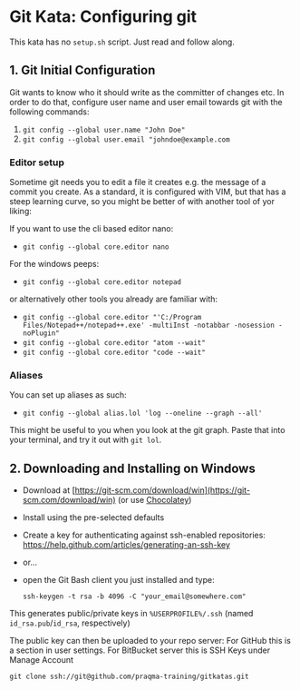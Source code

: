 # Git Kata: Configuring git

This kata has no `setup.sh` script. Just read and follow along.

## 1. Git Initial Configuration

Git wants to know who it should write as the committer of changes etc.
In order to do that, configure user name and user email towards git with the following commands:

1. `git config --global user.name "John Doe"`
2. `git config --global user.email "johndoe@example.com`

### Editor setup

Sometime git needs you to edit a file it creates e.g. the message of a commit you create.
As a standard, it is configured with VIM, but that has a steep learning curve, so you might be better of with another tool of yor liking:

If you want to use the cli based editor nano:
- `git config --global core.editor nano`

For the windows peeps:
- `git config --global core.editor notepad`

or alternatively other tools you already are familiar with:

- `git config --global core.editor "'C:/Program Files/Notepad++/notepad++.exe' -multiInst -notabbar -nosession -noPlugin"`
- `git config --global core.editor "atom --wait"`
- `git config --global core.editor "code --wait"`

### Aliases

You can set up aliases as such:
* `git config --global alias.lol 'log --oneline --graph --all'`

This might be useful to you when you look at the git graph.
Paste that into your terminal, and try it out with `git lol`.

## 2. Downloading and Installing on Windows

* Download at [https://git-scm.com/download/win](https://git-scm.com/download/win) (or use [Chocolatey](https://chocolatey.org/))
* Install using the pre-selected defaults
* Create a key for authenticating against ssh-enabled repositories:
https://help.github.com/articles/generating-an-ssh-key
* or...
* open the Git Bash client you just installed and type:

    `ssh-keygen -t rsa -b 4096 -C "your_email@somewhere.com"`

This generates public/private keys in `%USERPROFILE%/.ssh` (named `id_rsa.pub`/`id_rsa`, respectively)

The public key can then be uploaded to your repo server:
For GitHub this is a section in user settings.
For BitBucket server this is SSH Keys under Manage Account

    git clone ssh://git@github.com/praqma-training/gitkatas.git
